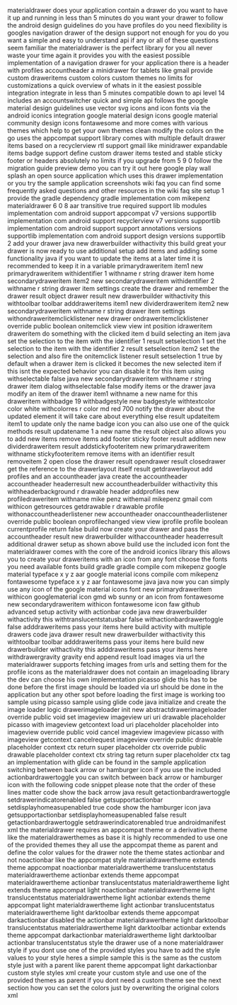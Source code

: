 materialdrawer does your application contain a drawer do you want to have it up and running in less than 5 minutes do you want your drawer to follow the android design guidelines do you have profiles do you need flexibility is googles navigation drawer of the design support not enough for you do you want a simple and easy to understand api if any or all of these questions seem familiar the materialdrawer is the perfect library for you all never waste your time again it provides you with the easiest possible implementation of a navigation drawer for your application there is a header with profiles accountheader a minidrawer for tablets like gmail provide custom draweritems custom colors custom themes no limits for customizations a quick overview of whats in it the easiest possible integration integrate in less than 5 minutes compatible down to api level 14 includes an accountswitcher quick and simple api follows the google material design guidelines use vector svg icons and icon fonts via the android iconics integration google material design icons google material community design icons fontawesome and more comes with various themes which help to get your own themes clean modify the colors on the go uses the appcompat support library comes with multiple default drawer items based on a recyclerview rtl support gmail like minidrawer expandable items badge support define custom drawer items tested and stable sticky footer or headers absolutely no limits if you upgrade from 5 9 0 follow the migration guide preview demo you can try it out here google play wall splash an open source application which uses this drawer implementation or you try the sample application screenshots wiki faq you can find some frequently asked questions and other resources in the wiki faq site setup 1 provide the gradle dependency gradle implementation com mikepenz materialdrawer 6 0 8 aar transitive true required support lib modules implementation com android support appcompat v7 versions supportlib implementation com android support recyclerview v7 versions supportlib implementation com android support support annotations versions supportlib implementation com android support design versions supportlib 2 add your drawer java new drawerbuilder withactivity this build great your drawer is now ready to use additional setup add items and adding some functionality java if you want to update the items at a later time it is recommended to keep it in a variable primarydraweritem item1 new primarydraweritem withidentifier 1 withname r string drawer item home secondarydraweritem item2 new secondarydraweritem withidentifier 2 withname r string drawer item settings create the drawer and remember the drawer result object drawer result new drawerbuilder withactivity this withtoolbar toolbar adddraweritems item1 new dividerdraweritem item2 new secondarydraweritem withname r string drawer item settings withondraweritemclicklistener new drawer ondraweritemclicklistener override public boolean onitemclick view view int position idraweritem draweritem do something with the clicked item d build selecting an item java set the selection to the item with the identifier 1 result setselection 1 set the selection to the item with the identifier 2 result setselection item2 set the selection and also fire the onitemclick listener result setselection 1 true by default when a drawer item is clicked it becomes the new selected item if this isnt the expected behavior you can disable it for this item using withselectable false java new secondarydraweritem withname r string drawer item dialog withselectable false modify items or the drawer java modify an item of the drawer item1 withname a new name for this draweritem withbadge 19 withbadgestyle new badgestyle withtextcolor color white withcolorres r color md red 700 notify the drawer about the updated element it will take care about everything else result updateitem item1 to update only the name badge icon you can also use one of the quick methods result updatename 1 a new name the result object also allows you to add new items remove items add footer sticky footer result additem new dividerdraweritem result addstickyfooteritem new primarydraweritem withname stickyfooteritem remove items with an identifier result removeitem 2 open close the drawer result opendrawer result closedrawer get the reference to the drawerlayout itself result getdrawerlayout add profiles and an accountheader java create the accountheader accountheader headerresult new accountheaderbuilder withactivity this withheaderbackground r drawable header addprofiles new profiledraweritem withname mike penz withemail mikepenz gmail com withicon getresources getdrawable r drawable profile withonaccountheaderlistener new accountheader onaccountheaderlistener override public boolean onprofilechanged view view iprofile profile boolean currentprofile return false build now create your drawer and pass the accountheader result new drawerbuilder withaccountheader headerresult additional drawer setup as shown above build use the included icon font the materialdrawer comes with the core of the android iconics library this allows you to create your draweritems with an icon from any font choose the fonts you need available fonts build gradle gradle compile com mikepenz google material typeface x y z aar google material icons compile com mikepenz fontawesome typeface x y z aar fontawesome java java now you can simply use any icon of the google material icons font new primarydraweritem withicon googlematerial icon gmd wb sunny or an icon from fontawesome new secondarydraweritem withicon fontawesome icon faw github advanced setup activity with actionbar code java new drawerbuilder withactivity this withtranslucentstatusbar false withactionbardrawertoggle false adddraweritems pass your items here build activity with multiple drawers code java drawer result new drawerbuilder withactivity this withtoolbar toolbar adddraweritems pass your items here build new drawerbuilder withactivity this adddraweritems pass your items here withdrawergravity gravity end append result load images via url the materialdrawer supports fetching images from urls and setting them for the profile icons as the materialdrawer does not contain an imageloading library the dev can choose his own implementation picasso glide this has to be done before the first image should be loaded via url should be done in the application but any other spot before loading the first image is working too sample using picasso sample using glide code java initialize and create the image loader logic drawerimageloader init new abstractdrawerimageloader override public void set imageview imageview uri uri drawable placeholder picasso with imageview getcontext load uri placeholder placeholder into imageview override public void cancel imageview imageview picasso with imageview getcontext cancelrequest imageview override public drawable placeholder context ctx return super placeholder ctx override public drawable placeholder context ctx string tag return super placeholder ctx tag an implementation with glide can be found in the sample application switching between back arrow or hamburger icon if you use the included actionbardrawertoggle you can switch between back arrow or hamburger icon with the following code snippet please note that the order of these lines matter code show the back arrow java result getactionbardrawertoggle setdrawerindicatorenabled false getsupportactionbar setdisplayhomeasupenabled true code show the hamburger icon java getsupportactionbar setdisplayhomeasupenabled false result getactionbardrawertoggle setdrawerindicatorenabled true androidmanifest xml the materialdrawer requires an appcompat theme or a derivative theme like the materialdrawerthemes as base it is highly recommended to use one of the provided themes they all use the appcompat theme as parent and define the color values for the drawer note the theme states actionbar and not noactionbar like the appcompat style materialdrawertheme extends theme appcompat noactionbar materialdrawertheme translucentstatus materialdrawertheme actionbar extends theme appcompat materialdrawertheme actionbar translucentstatus materialdrawertheme light extends theme appcompat light noactionbar materialdrawertheme light translucentstatus materialdrawertheme light actionbar extends theme appcompat light materialdrawertheme light actionbar translucentstatus materialdrawertheme light darktoolbar extends theme appcompat darkactionbar disabled the actionbar materialdrawertheme light darktoolbar translucentstatus materialdrawertheme light darktoolbar actionbar extends theme appcompat darkactionbar materialdrawertheme light darktoolbar actionbar translucentstatus style the drawer use of a none materialdrawer style if you dont use one of the provided styles you have to add the style values to your style heres a simple sample this is the same as the custom style just with a parent like parent theme appcompat light darkactionbar custom style styles xml create your custom style and use one of the provided themes as parent if you dont need a custom theme see the next section how you can set the colors just by overwriting the original colors xml